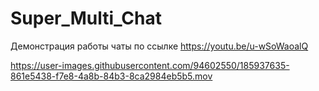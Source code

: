 # Super_Multi_Chat


Демонстрация работы чаты по ссылке https://youtu.be/u-wSoWaoalQ

https://user-images.githubusercontent.com/94602550/185937635-861e5438-f7e8-4a8b-84b3-8ca2984eb5b5.mov

